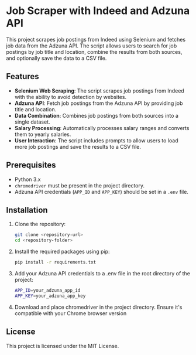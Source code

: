 # Job Scraper with Indeed and Adzuna API

This project scrapes job postings from Indeed using Selenium and fetches job data from the Adzuna API. The script allows users to search for job postings by job title and location, combine the results from both sources, and optionally save the data to a CSV file.

## Features

- **Selenium Web Scraping**: The script scrapes job postings from Indeed with the ability to avoid detection by websites.
- **Adzuna API**: Fetch job postings from the Adzuna API by providing job title and location.
- **Data Combination**: Combines job postings from both sources into a single dataset.
- **Salary Processing**: Automatically processes salary ranges and converts them to yearly salaries.
- **User Interaction**: The script includes prompts to allow users to load more job postings and save the results to a CSV file.

## Prerequisites

- Python 3.x
- `chromedriver` must be present in the project directory.
- Adzuna API credentials (`APP_ID` and `APP_KEY`) should be set in a `.env` file.

## Installation

1. Clone the repository:

   ```bash
   git clone <repository-url>
   cd <repository-folder>

2. Install the required packages using pip:
    ```bash
    pip install -r requirements.txt

3. Add your Adzuna API credentials to a .env file in the root directory of the project:
    ```bash
    APP_ID=your_adzuna_app_id
    APP_KEY=your_adzuna_app_key

4. Download and place chromedriver in the project directory. Ensure it's compatible with your Chrome browser version

## License
This project is licensed under the MIT License.


